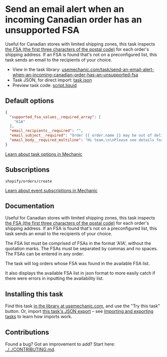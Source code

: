 # Send an email alert when an incoming Canadian order has an unsupported FSA

Useful for Canadian stores with limited shipping zones, this task inspects [the FSA (the first three characters of the postal code)](https://en.wikipedia.org/wiki/Postal_codes_in_Canada#Forward_sortation_areas) for each order's shipping address. If an FSA is found that's not on a preconfigured list, this task sends an email to the recipients of your choice.

* View in the task library: [usemechanic.com/task/send-an-email-alert-when-an-incoming-canadian-order-has-an-unsupported-fsa](https://usemechanic.com/task/send-an-email-alert-when-an-incoming-canadian-order-has-an-unsupported-fsa)
* Task JSON, for direct import: [task.json](../../tasks/send-an-email-alert-when-an-incoming-canadian-order-has-an-unsupported-fsa.json)
* Preview task code: [script.liquid](./script.liquid)

## Default options

```json
{
  "supported_fsa_values__required_array": [
    "K1A"
  ],
  "email_recipients__required": "",
  "email_subject__required": "Order {{ order.name }} may be out of delivery zone",
  "email_body__required_multiline": "Hi team,\n\nPlease see details for order {{ order.name }}:\n\nhttps://{{ shop.myshopify_domain }}/admin/orders/{{ order.id }}\n\nIt looks like this might be out of our delivery zone!\n\nThanks,\n- Mechanic, for {{ shop.name }}"
}
```

[Learn about task options in Mechanic](https://docs.usemechanic.com/article/471-task-options)

## Subscriptions

```liquid
shopify/orders/create
```

[Learn about event subscriptions in Mechanic](https://docs.usemechanic.com/article/408-subscriptions)

## Documentation

Useful for Canadian stores with limited shipping zones, this task inspects [the FSA (the first three characters of the postal code)](https://en.wikipedia.org/wiki/Postal_codes_in_Canada#Forward_sortation_areas) for each order's shipping address. If an FSA is found that's not on a preconfigured list, this task sends an email to the recipients of your choice.

The FSA list must be comprised of FSAs in the format 'A1A', without the quotation marks. The FSAs must be separated by commas and no spaces. The FSAs can be entered in any order.

The task will log orders whose FSA was found in the available FSA list.

It also displays the available FSA list in json format to more easily catch if there were errors in inputting the availability list. 

## Installing this task

Find this task [in the library at usemechanic.com](https://usemechanic.com/task/send-an-email-alert-when-an-incoming-canadian-order-has-an-unsupported-fsa), and use the "Try this task" button. Or, import [this task's JSON export](../../tasks/send-an-email-alert-when-an-incoming-canadian-order-has-an-unsupported-fsa.json) – see [Importing and exporting tasks](https://docs.usemechanic.com/article/505-importing-and-exporting-tasks) to learn how imports work.

## Contributions

Found a bug? Got an improvement to add? Start here: [../../CONTRIBUTING.md](../../CONTRIBUTING.md).
